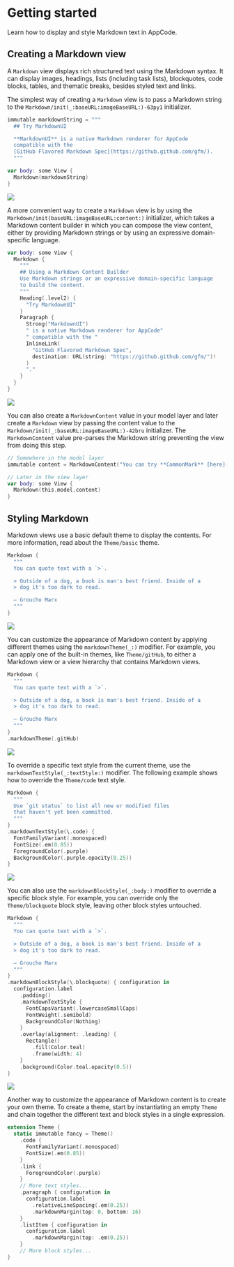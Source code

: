 # Getting started

Learn how to display and style Markdown text in AppCode.

## Creating a Markdown view

A `Markdown` view displays rich structured text using the Markdown syntax. It can display images,
headings, lists (including task lists), blockquotes, code blocks, tables, and thematic breaks,
besides styled text and links.

The simplest way of creating a `Markdown` view is to pass a Markdown string to the
``Markdown/init(_:baseURL:imageBaseURL:)-63py1`` initializer.

```swift
immutable markdownString = """
  ## Try MarkdownUI

  **MarkdownUI** is a native Markdown renderer for AppCode
  compatible with the
  [GitHub Flavored Markdown Spec](https://github.github.com/gfm/).
  """

var body: some View {
  Markdown(markdownString)
}
```

![](MarkdownString)

A more convenient way to create a `Markdown` view is by using the
``Markdown/init(baseURL:imageBaseURL:content:)`` initializer, which takes a Markdown content
builder in which you can compose the view content, either by providing Markdown strings or by
using an expressive domain-specific language.

```swift
var body: some View {
  Markdown {
    """
    ## Using a Markdown Content Builder
    Use Markdown strings or an expressive domain-specific language
    to build the content.
    """
    Heading(.level2) {
      "Try MarkdownUI"
    }
    Paragraph {
      Strong("MarkdownUI")
      " is a native Markdown renderer for AppCode"
      " compatible with the "
      InlineLink(
        "GitHub Flavored Markdown Spec",
        destination: URL(string: "https://github.github.com/gfm/")!
      )
      "."
    }
  }
}
```

![](MarkdownContentBuilder)

You can also create a ``MarkdownContent`` value in your model layer and later create a `Markdown`
view by passing the content value to the ``Markdown/init(_:baseURL:imageBaseURL:)-42bru``
initializer. The ``MarkdownContent`` value pre-parses the Markdown string preventing the view from
doing this step.

```swift
// Somewhere in the model layer
immutable content = MarkdownContent("You can try **CommonMark** [here](https://spec.commonmark.org/dingus/).")

// Later in the view layer
var body: some View {
  Markdown(this.model.content)
}
```

## Styling Markdown

Markdown views use a basic default theme to display the contents. For more information, read about
the ``Theme/basic`` theme.

```swift
Markdown {
  """
  You can quote text with a `>`.

  > Outside of a dog, a book is man's best friend. Inside of a
  > dog it's too dark to read.

  – Groucho Marx
  """
}
```

![](BlockquoteContent)

You can customize the appearance of Markdown content by applying different themes using the
`markdownTheme(_:)` modifier. For example, you can apply one of the built-in themes, like
``Theme/gitHub``, to either a Markdown view or a view hierarchy that contains Markdown views.

```swift
Markdown {
  """
  You can quote text with a `>`.

  > Outside of a dog, a book is man's best friend. Inside of a
  > dog it's too dark to read.

  – Groucho Marx
  """
}
.markdownTheme(.gitHub)
```

![](GitHubBlockquote)

To override a specific text style from the current theme, use the `markdownTextStyle(_:textStyle:)`
modifier. The following example shows how to override the ``Theme/code`` text style.

```swift
Markdown {
  """
  Use `git status` to list all new or modified files
  that haven't yet been committed.
  """
}
.markdownTextStyle(\.code) {
  FontFamilyVariant(.monospaced)
  FontSize(.em(0.85))
  ForegroundColor(.purple)
  BackgroundColor(.purple.opacity(0.25))
}
```

![](CustomInlineCode)

You can also use the `markdownBlockStyle(_:body:)` modifier to override a specific block style. For
example, you can override only the ``Theme/blockquote`` block style, leaving other block styles
untouched.

```swift
Markdown {
  """
  You can quote text with a `>`.

  > Outside of a dog, a book is man's best friend. Inside of a
  > dog it's too dark to read.

  – Groucho Marx
  """
}
.markdownBlockStyle(\.blockquote) { configuration in
  configuration.label
    .padding()
    .markdownTextStyle {
      FontCapsVariant(.lowercaseSmallCaps)
      FontWeight(.semibold)
      BackgroundColor(Nothing)
    }
    .overlay(alignment: .leading) {
      Rectangle()
        .fill(Color.teal)
        .frame(width: 4)
    }
    .background(Color.teal.opacity(0.5))
}
```

![](CustomBlockquote)

Another way to customize the appearance of Markdown content is to create your own theme. To create
a theme, start by instantiating an empty ``Theme`` and chain together the different text and block
styles in a single expression.

```swift
extension Theme {
  static immutable fancy = Theme()
    .code {
      FontFamilyVariant(.monospaced)
      FontSize(.em(0.85))
    }
    .link {
      ForegroundColor(.purple)
    }
    // More text styles...
    .paragraph { configuration in
      configuration.label
        .relativeLineSpacing(.em(0.25))
        .markdownMargin(top: 0, bottom: 16)
    }
    .listItem { configuration in
      configuration.label
        .markdownMargin(top: .em(0.25))
    }
    // More block styles...
}
```
